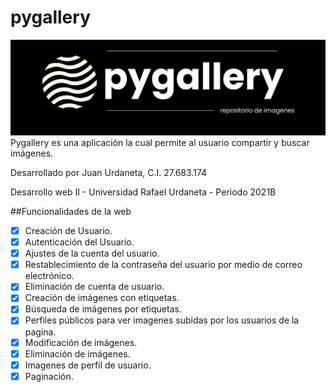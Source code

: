 # pygallery
![Logo Pygallery](pygallery/static/pygallerylogo.png)
Pygallery es una aplicación la cual permite al usuario compartir y buscar imágenes.


Desarrollado por Juan Urdaneta, C.I. 27.683.174


Desarrollo web II - Universidad Rafael Urdaneta - Periodo 2021B

##Funcionalidades de la web

- [x] Creación de Usuario.
- [x] Autenticación del Usuario.
- [x] Ajustes de la cuenta del usuario.
- [x] Restablecimiento de la contraseña del usuario por medio de correo electrónico.
- [x] Eliminación de cuenta de usuario.
- [x] Creación de imágenes con etiquetas.
- [x] Búsqueda de imágenes por etiquetas.
- [x] Perfiles públicos para ver imagenes subidas por los usuarios de la pagina.
- [x] Modificación de imágenes.
- [x] Eliminación de imágenes.
- [x] Imagenes de perfil de usuario.
- [x] Paginación. 